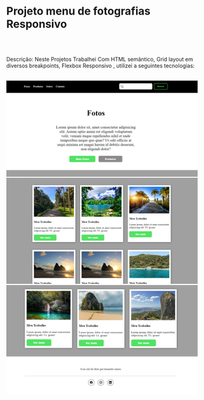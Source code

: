 <h1>Projeto menu de fotografias Responsivo</h1>
<br/>
<br/>
<p>Descrição: Neste Projetos Trabalhei Com HTML semântico, Grid layout em diversos breakpoints, Flexbox Responsivo , utilizei a seguintes tecnologias: </p>
<br/>


  <img src= "https://github.com/leonardosantos10/Projeto-menu-fotos/blob/main/img/desktop%201.png?raw=true"/>
  <img src="https://github.com/leonardosantos10/Projeto-menu-fotos/blob/main/img/desktop%202.png?raw=true"/>
  <img src="https://github.com/leonardosantos10/Projeto-menu-fotos/blob/main/img/desktop%203.png?raw=true"/>
